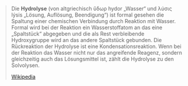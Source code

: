 > Die **Hydrolyse** (von altgriechisch ὕδωρ hydor „Wasser“ und λύσις lýsis „Lösung, Auflösung, Beendigung“) ist formal gesehen die Spaltung einer chemischen Verbindung durch Reaktion mit Wasser. Formal wird bei der Reaktion ein Wasserstoffatom an das eine „Spaltstück“ abgegeben und die als Rest  verbleibende Hydroxygruppe wird an das andere Spaltstück gebunden. Die Rückreaktion der Hydrolyse ist eine Kondensationsreaktion. Wenn bei der Reaktion das Wasser nicht nur das angreifende Reagenz, sondern gleichzeitig auch das Lösungsmittel ist, zählt die Hydrolyse zu den Solvolysen.
>
> [Wikipedia](https://de.wikipedia.org/wiki/Hydrolyse)
